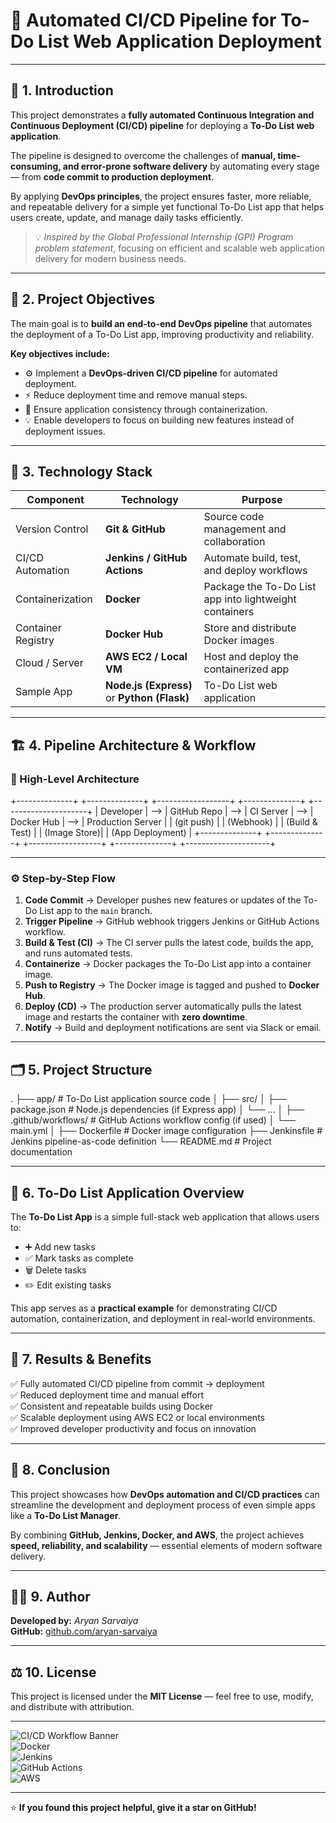 # 🚀 Automated CI/CD Pipeline for **To-Do List Web Application Deployment**



---

## 📖 1. Introduction


This project demonstrates a **fully automated Continuous Integration and Continuous Deployment (CI/CD) pipeline** for deploying a **To-Do List web application**.

The pipeline is designed to overcome the challenges of **manual, time-consuming, and error-prone software delivery** by automating every stage — from **code commit to production deployment**.

By applying **DevOps principles**, the project ensures faster, more reliable, and repeatable delivery for a simple yet functional To-Do List app that helps users create, update, and manage daily tasks efficiently.

> 💡 *Inspired by the Global Professional Internship (GPI) Program problem statement*, focusing on efficient and scalable web application delivery for modern business needs.

---

## 🎯 2. Project Objectives

The main goal is to **build an end-to-end DevOps pipeline** that automates the deployment of a To-Do List app, improving productivity and reliability.

**Key objectives include:**
- ⚙️ Implement a **DevOps-driven CI/CD pipeline** for automated deployment.  
- ⚡ Reduce deployment time and remove manual steps.  
- 🧩 Ensure application consistency through containerization.  
- 💡 Enable developers to focus on building new features instead of deployment issues.  

---

## 🧰 3. Technology Stack

| **Component** | **Technology** | **Purpose** |
|----------------|----------------|--------------|
| Version Control | **Git & GitHub** | Source code management and collaboration |
| CI/CD Automation | **Jenkins / GitHub Actions** | Automate build, test, and deploy workflows |
| Containerization | **Docker** | Package the To-Do List app into lightweight containers |
| Container Registry | **Docker Hub** | Store and distribute Docker images |
| Cloud / Server | **AWS EC2 / Local VM** | Host and deploy the containerized app |
| Sample App | **Node.js (Express)** or **Python (Flask)** | To-Do List web application |

---

## 🏗️ 4. Pipeline Architecture & Workflow

### 🔁 High-Level Architecture

+--------------+ +--------------+ +------------------+ +--------------+ +---------------------+
| Developer | --> | GitHub Repo | --> | CI Server | --> | Docker Hub | --> | Production Server |
| (git push) | | (Webhook) | | (Build & Test) | | (Image Store)| | (App Deployment) |
+--------------+ +--------------+ +------------------+ +--------------+ +---------------------+


---

### ⚙️ Step-by-Step Flow

1. **Code Commit** → Developer pushes new features or updates of the To-Do List app to the `main` branch.  
2. **Trigger Pipeline** → GitHub webhook triggers Jenkins or GitHub Actions workflow.  
3. **Build & Test (CI)** → The CI server pulls the latest code, builds the app, and runs automated tests.  
4. **Containerize** → Docker packages the To-Do List app into a container image.  
5. **Push to Registry** → The Docker image is tagged and pushed to **Docker Hub**.  
6. **Deploy (CD)** → The production server automatically pulls the latest image and restarts the container with **zero downtime**.  
7. **Notify** → Build and deployment notifications are sent via Slack or email.  

---

## 🗂️ 5. Project Structure

.
├── app/ # To-Do List application source code
│ ├── src/
│ ├── package.json # Node.js dependencies (if Express app)
│ └── ...
│
├── .github/workflows/ # GitHub Actions workflow config (if used)
│ └── main.yml
│
├── Dockerfile # Docker image configuration
├── Jenkinsfile # Jenkins pipeline-as-code definition
└── README.md # Project documentation


---

## 🧩 6. To-Do List Application Overview

The **To-Do List App** is a simple full-stack web application that allows users to:
- ➕ Add new tasks  
- ✅ Mark tasks as complete  
- 🗑️ Delete tasks  
- ✏️ Edit existing tasks  

This app serves as a **practical example** for demonstrating CI/CD automation, containerization, and deployment in real-world environments.

---

## 🧪 7. Results & Benefits

✅ Fully automated CI/CD pipeline from commit → deployment  
✅ Reduced deployment time and manual effort  
✅ Consistent and repeatable builds using Docker  
✅ Scalable deployment using AWS EC2 or local environments  
✅ Improved developer productivity and focus on innovation  

---

## 📜 8. Conclusion

This project showcases how **DevOps automation and CI/CD practices** can streamline the development and deployment process of even simple apps like a **To-Do List Manager**.

By combining **GitHub, Jenkins, Docker, and AWS**, the project achieves **speed, reliability, and scalability** — essential elements of modern software delivery.

---

## 👨‍💻 9. Author

**Developed by:** *Aryan Sarvaiya*  
**GitHub:** [github.com/aryan-sarvaiya](https://github.com/Aryan13-tech)  

---

## ⚖️ 10. License

This project is licensed under the **MIT License** — feel free to use, modify, and distribute with attribution.

---

![CI/CD Workflow Banner](https://img.shields.io/badge/DevOps-CI%2FCD-blue?style=for-the-badge)  
![Docker](https://img.shields.io/badge/Containerization-Docker-blue?style=for-the-badge&logo=docker)  
![Jenkins](https://img.shields.io/badge/Automation-Jenkins-red?style=for-the-badge&logo=jenkins)  
![GitHub Actions](https://img.shields.io/badge/CI-GitHub%20Actions-black?style=for-the-badge&logo=githubactions)  
![AWS](https://img.shields.io/badge/Deployment-AWS-orange?style=for-the-badge&logo=amazonaws)  

---

⭐ **If you found this project helpful, give it a star on GitHub!**
